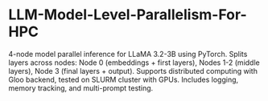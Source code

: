 # LLM-Model-Level-Parallelism-For-HPC
4-node model parallel inference for LLaMA 3.2-3B using PyTorch. Splits layers across nodes: Node 0 (embeddings + first layers), Nodes 1-2 (middle layers), Node 3 (final layers + output). Supports distributed computing with Gloo backend, tested on SLURM cluster with GPUs. Includes logging, memory tracking, and multi-prompt testing.
